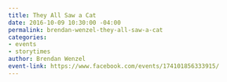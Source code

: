 ```yaml
---
title: They All Saw a Cat
date: 2016-10-09 10:30:00 -04:00
permalink: brendan-wenzel-they-all-saw-a-cat
categories:
- events
- storytimes
author: Brendan Wenzel
event-link: https://www.facebook.com/events/174101856333915/
---
```


